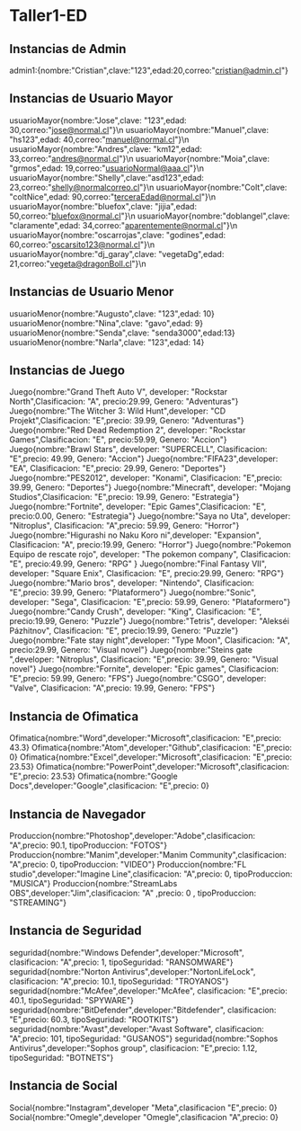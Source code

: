 # Taller1-ED
## Instancias de Admin
admin1:{nombre:"Cristian",clave:"123",edad:20,correo:"cristian@admin.cl"}
## Instancias de Usuario Mayor
usuarioMayor{nombre:"Jose",clave: "123",edad: 30,correo:"jose@normal.cl"}\n
usuarioMayor{nombre:"Manuel",clave: "hs123",edad: 40,correo:"manuel@normal.cl"}\n
usuarioMayor{nombre:"Andres",clave: "km12",edad: 33,correo:"andres@normal.cl"}\n
usuarioMayor{nombre:"Moia",clave: "grmos",edad: 19,correo:"usuarioNormal@aaa.cl"}\n
usuarioMayor{nombre:"Shelly",clave:"asd123",edad: 23,correo:"shelly@normalcorreo.cl"}\n
usuarioMayor{nombre:"Colt",clave: "coltNice",edad: 90,correo:"terceraEdad@normal.cl"}\n
usuarioMayor{nombre:"bluefox",clave: "jijia",edad: 50,correo:"bluefox@normal.cl"}\n
usuarioMayor{nombre:"doblangel",clave: "claramente",edad: 34,correo:"aparentemente@normal.cl"}\n
usuarioMayor{nombre:"oscarrojas",clave: "godines",edad: 60,correo:"oscarsito123@normal.cl"}\n
usuarioMayor{nombre:"dj_garay",clave: "vegetaDg",edad: 21,correo:"vegeta@dragonBoll.cl"}\n
## Instancias de Usuario Menor
usuarioMenor{nombre:"Augusto",clave: "123",edad: 10}
usuarioMenor{nombre:"Nina",clave: "gavo",edad: 9}
usuarioMenor{nombre:"Senda",clave: "senda3000",edad:13}
usuarioMenor{nombre:"Narla",clave: "123",edad: 14}   
## Instancias de Juego
Juego{nombre:"Grand Theft Auto V", developer: "Rockstar North",Clasificacion: "A", precio:29.99, Genero: "Adventuras"}
Juego{nombre:"The Witcher 3: Wild Hunt",developer:  "CD Projekt",Clasificacion: "E",precio: 39.99, Genero: "Adventuras"}
Juego{nombre:"Red Dead Redemption 2", developer: "Rockstar Games",Clasificacion: "E", precio:59.99, Genero: "Accion"}
Juego{nombre:"Brawl Stars", developer: "SUPERCELL", Clasificacion: "E",precio: 49.99, Genero: "Accion"}
Juego{nombre:"FIFA23",developer:  "EA", Clasificacion: "E",precio: 29.99, Genero: "Deportes"}
Juego{nombre:"PES2012", developer: "Konami", Clasificacion: "E",precio: 39.99, Genero: "Deportes"}
Juego{nombre:"Minecraft", developer: "Mojang Studios",Clasificacion: "E",precio: 19.99, Genero: "Estrategia"}
Juego{nombre:"Fortnite", developer: "Epic Games",Clasificacion: "E", precio:0.00, Genero: "Estrategia"}
Juego{nombre:"Saya no Uta", developer: "Nitroplus", Clasificacion: "A",precio: 59.99, Genero: "Horror"}
Juego{nombre:"Higurashi no Naku Koro ni",developer:  "Expansion", Clasificacion: "A", precio:19.99, Genero: "Horror"}
Juego{nombre:"Pokemon Equipo de rescate rojo", developer: "The pokemon company", Clasificacion: "E", precio:49.99, Genero: "RPG" }
Juego{nombre:"Final Fantasy VII", developer: "Square Enix", Clasificacion: "E", precio:29.99, Genero: "RPG"}
Juego{nombre:"Mario bros", developer: "Nintendo", Clasificacion: "E",precio: 39.99, Genero: "Plataformero"}
Juego{nombre:"Sonic", developer: "Sega", Clasificacion: "E",precio: 59.99, Genero: "Plataformero"}
Juego{nombre:"Candy Crush", developer: "King", Clasificacion: "E", precio:19.99, Genero: "Puzzle"}
Juego{nombre:"Tetris", developer: "Alekséi Pázhitnov", Clasificacion: "E", precio:19.99, Genero: "Puzzle"}
Juego{nombre:"Fate stay night",developer:  "Type Moon", Clasificacion: "A", precio:29.99, Genero: "Visual novel"}
Juego{nombre:"Steins gate ",developer:  "Nitroplus", Clasificacion: "E",precio: 39.99, Genero: "Visual novel"}
Juego{nombre:"Fornite", developer: "Epic games", Clasificacion: "E",precio: 59.99, Genero: "FPS"}
Juego{nombre:"CSGO", developer: "Valve", Clasificacion: "A",precio: 19.99, Genero: "FPS"}
## Instancia de Ofimatica
Ofimatica{nombre:"Word",developer:"Microsoft",clasificacion: "E",precio: 43.3}
Ofimatica{nombre:"Atom",developer:"Github",clasificacion: "E",precio: 0}
Ofimatica{nombre:"Excel",developer:"Microsoft",clasificacion: "E",precio: 23.53}
Ofimatica{nombre:"PowerPoint",developer:"Microsoft",clasificacion: "E",precio: 23.53}
Ofimatica{nombre:"Google Docs",developer:"Google",clasificacion: "E",precio: 0}
## Instancia de Navegador
Produccion{nombre:"Photoshop",developer:"Adobe",clasificacion: "A",precio: 90.1, tipoProduccion: "FOTOS"}
Produccion{nombre:"Manim",developer:"Manim Community",clasificacion: "A",precio: 0, tipoProduccion: "VIDEO"}
Produccion{nombre:"FL studio",developer:"Imagine Line",clasificacion: "A",precio: 0, tipoProduccion: "MUSICA"}
Produccion{nombre:"StreamLabs OBS",developer:"Jim",clasificacion: "A" ,precio: 0 , tipoProduccion: "STREAMING"}
## Instancia de Seguridad
seguridad{nombre:"Windows Defender",developer:"Microsoft", clasificacion: "A",precio: 1, tipoSeguridad: "RANSOMWARE"}
seguridad{nombre:"Norton Antivirus",developer:"NortonLifeLock", clasificacion: "A",precio: 10.1, tipoSeguridad: "TROYANOS"}
seguridad{nombre:"McAfee",developer:"McAfee", clasificacion: "E",precio: 40.1, tipoSeguridad: "SPYWARE"}
seguridad{nombre:"BitDefender",developer:"Bitdefender", clasificacion: "E",precio: 60.3, tipoSeguridad: "ROOTKITS"}
seguridad{nombre:"Avast",developer:"Avast Software", clasificacion: "A",precio: 101, tipoSeguridad: "GUSANOS"}
seguridad{nombre:"Sophos Antivirus",developer:"Sophos group", clasificacion: "E",precio: 1.12, tipoSeguridad: "BOTNETS"}
## Instancia de Social
Social{nombre:"Instagram",developer "Meta",clasificacion "E",precio: 0}
Social{nombre:"Omegle",developer "Omegle",clasificacion "A",precio: 0}

